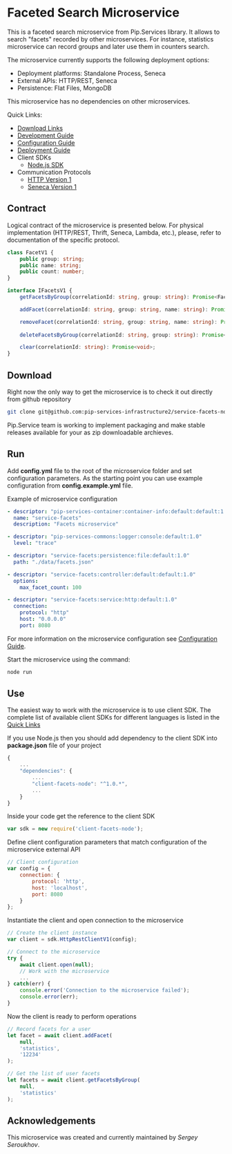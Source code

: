 # Faceted Search Microservice

This is a faceted search microservice from Pip.Services library. 
It allows to search "facets" recorded by other microservices.
For instance, statistics microservice can record groups and later use them in counters search.

The microservice currently supports the following deployment options:
* Deployment platforms: Standalone Process, Seneca
* External APIs: HTTP/REST, Seneca
* Persistence: Flat Files, MongoDB

This microservice has no dependencies on other microservices.

<a name="links"></a> Quick Links:

* [Download Links](doc/Downloads.md)
* [Development Guide](doc/Development.md)
* [Configuration Guide](doc/Configuration.md)
* [Deployment Guide](doc/Deployment.md)
* Client SDKs
  - [Node.js SDK](https://github.com/pip-services-infrastructure2/client-facets-node)
* Communication Protocols
  - [HTTP Version 1](doc/Htt[ProtocolV1.md)
  - [Seneca Version 1](doc/SenecaProtocolV1.md)

##  Contract

Logical contract of the microservice is presented below. For physical implementation (HTTP/REST, Thrift, Seneca, Lambda, etc.),
please, refer to documentation of the specific protocol.

```typescript
class FacetV1 {
    public group: string;
    public name: string;
    public count: number;
}

interface IFacetsV1 {
    getFacetsByGroup(correlationId: string, group: string): Promise<FacetV1>;

    addFacet(correlationId: string, group: string, name: string): Promise<FacetV1>;

    removeFacet(correlationId: string, group: string, name: string): Promise<FacetV1>;
    
    deleteFacetsByGroup(correlationId: string, group: string): Promise<void>;

    clear(correlationId: string): Promise<void>;
}
```

## Download

Right now the only way to get the microservice is to check it out directly from github repository
```bash
git clone git@github.com:pip-services-infrastructure2/service-facets-node.git
```

Pip.Service team is working to implement packaging and make stable releases available for your 
as zip downloadable archieves.

## Run

Add **config.yml** file to the root of the microservice folder and set configuration parameters.
As the starting point you can use example configuration from **config.example.yml** file. 

Example of microservice configuration
```yaml
- descriptor: "pip-services-container:container-info:default:default:1.0"
  name: "service-facets"
  description: "Facets microservice"

- descriptor: "pip-services-commons:logger:console:default:1.0"
  level: "trace"

- descriptor: "service-facets:persistence:file:default:1.0"
  path: "./data/facets.json"

- descriptor: "service-facets:controller:default:default:1.0"
  options:
    max_facet_count: 100

- descriptor: "service-facets:service:http:default:1.0"
  connection:
    protocol: "http"
    host: "0.0.0.0"
    port: 8080
```
 
For more information on the microservice configuration see [Configuration Guide](Configuration.md).

Start the microservice using the command:
```bash
node run
```

## Use

The easiest way to work with the microservice is to use client SDK. 
The complete list of available client SDKs for different languages is listed in the [Quick Links](#links)

If you use Node.js then you should add dependency to the client SDK into **package.json** file of your project
```javascript
{
    ...
    "dependencies": {
        ....
        "client-facets-node": "^1.0.*",
        ...
    }
}
```

Inside your code get the reference to the client SDK
```javascript
var sdk = new require('client-facets-node');
```

Define client configuration parameters that match configuration of the microservice external API
```javascript
// Client configuration
var config = {
    connection: {
        protocol: 'http',
        host: 'localhost', 
        port: 8080
    }
};
```

Instantiate the client and open connection to the microservice
```javascript
// Create the client instance
var client = sdk.HttpRestClientV1(config);

// Connect to the microservice
try {
    await client.open(null);
    // Work with the microservice
    ...
} catch(err) {
    console.error('Connection to the microservice failed');
    console.error(err);
}

```

Now the client is ready to perform operations
```javascript
// Record facets for a user
let facet = await client.addFacet(
    null,
    'statistics',
    '12234'
);
```

```javascript
// Get the list of user facets
let facets = await client.getFacetsByGroup(
    null,
    'statistics'
);
```    

## Acknowledgements

This microservice was created and currently maintained by *Sergey Seroukhov*.

